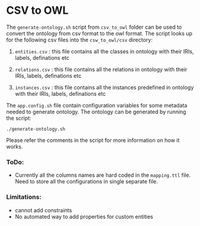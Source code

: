 # CSV to OWL

The `generate-ontology.sh` script from `csv_to_owl` folder can be used to convert the ontology from csv format to the owl format. The script looks up for the following csv files into the `csw_to_owl/csv` directory:

1. `entities.csv` : this file contains all the classes in ontology with their IRIs, labels, definations etc

2. `relations.csv` : this file contains all the relations in ontology with their IRIs, labels, definations etc

3. `instances.csv` : this file contains all the instances predefined in ontology with their IRIs, labels, definations etc

The `app.config.sh` file contain configuration variables for some metadata needed to generate ontology. The ontology can be generated by running the script:

```
./generate-ontology.sh
```

Please refer the comments in the script for more information on how it works.

### ToDo:
*  Currently all the columns names are hard coded in the `mapping.ttl` file. Need to store all the configurations in single separate file.

### Limitations: 
* cannot add constraints
* No automated way to add properties for custom entities

